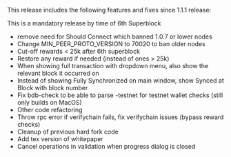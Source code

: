 This release includes the following features and fixes since 1.1.1 release:

This is a mandatory release by time of 6th Superblock

 - remove need for Should Connect which banned 1.0.7 or lower nodes
 - Change MIN_PEER_PROTO_VERSION to 70020 to ban older nodes
 - Cut-off rewards < 25k after 6th superblock
 - Restore any reward if needed (instead of ones > 25k)
 - When showing full transaction with dropdown menu, also show the relevant block it occurred on
 - Instead of showing Fully Synchronized on main window, show Synced at Block with block number
 - Fix bdb-check to be able to parse -testnet for testnet wallet checks (still only builds on MacOS)
 - Other code refactoring
 - Throw rpc error if verifychain fails, fix verifychain issues (bypass reward checks)
 - Cleanup of previous hard fork code
 - Add tex version of whitepaper
 - Cancel operations in validation when progress dialog is closed

